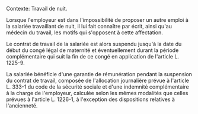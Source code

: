 Contexte: Travail de nuit.

Lorsque l'employeur est dans l'impossibilité de proposer un autre emploi à la salariée travaillant de nuit, il lui fait connaître par écrit, ainsi qu'au médecin du travail, les motifs qui s'opposent à cette affectation.

Le contrat de travail de la salariée est alors suspendu jusqu'à la date du début du congé légal de maternité et éventuellement durant la période complémentaire qui suit la fin de ce congé en application de l'article L. 1225-9.

La salariée bénéficie d'une garantie de rémunération pendant la suspension du contrat de travail, composée de l'allocation journalière prévue à l'article L. 333-1 du code de la sécurité sociale et d'une indemnité complémentaire à la charge de l'employeur, calculée selon les mêmes modalités que celles prévues à l'article L. 1226-1, à l'exception des dispositions relatives à l'ancienneté.